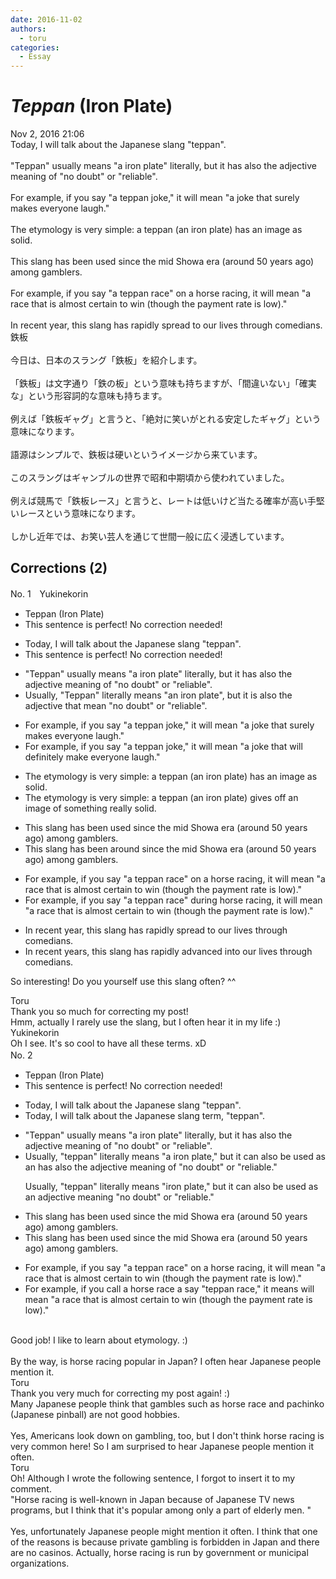```yaml
---
date: 2016-11-02
authors:
  - toru
categories:
  - Essay
---
```


<h1 id="subject_show"><strong><em>Teppan</strong></em> (Iron Plate)</h1>
<div class="date">Nov 2, 2016 21:06</div>
<div id="post"><div id="body_show_ori">
Today, I will talk about the Japanese slang "teppan".<br/><br/>"Teppan" usually means "a iron plate" literally, but it has also the adjective meaning of "no doubt" or "reliable".<br/><br/>For example, if you say "a teppan joke," it will mean "a joke that surely makes everyone laugh."<br/><br/>The etymology is very simple: a teppan (an iron plate) has an image as solid.<br/><br/>This slang has been used since the mid Showa era (around 50 years ago) among gamblers.<br/><br/>For example, if you say "a teppan race" on a horse racing, it will mean "a race that is almost certain to win (though the payment rate is low)."<br/><br/>In recent year, this slang has rapidly spread to our lives through comedians.
</div></div>

<!-- more -->

<div id="post_ja"><div id="body_show_mo">
鉄板<br/><br/>今日は、日本のスラング「鉄板」を紹介します。<br/><br/>「鉄板」は文字通り「鉄の板」という意味も持ちますが、「間違いない」「確実な」という形容詞的な意味も持ちます。<br/><br/>例えば「鉄板ギャグ」と言うと、「絶対に笑いがとれる安定したギャグ」という意味になります。<br/><br/>語源はシンプルで、鉄板は硬いというイメージから来ています。<br/><br/>このスラングはギャンブルの世界で昭和中期頃から使われていました。<br/><br/>例えば競馬で「鉄板レース」と言うと、レートは低いけど当たる確率が高い手堅いレースという意味になります。<br/><br/>しかし近年では、お笑い芸人を通じて世間一般に広く浸透しています。
</div></div>

## Corrections (2)
<div id="block"><div class="first_name"> No. 1　<span class="just_name">Yukinekorin</span></div><div id="block2">
<ul class="correction_field">
<li class="incorrect">Teppan (Iron Plate)</li>
<li class="corrected perfect">This sentence is perfect! No correction needed!</li>
</ul>
<ul class="correction_field">
<li class="incorrect">Today, I will talk about the Japanese slang "teppan".</li>
<li class="corrected perfect">This sentence is perfect! No correction needed!</li>
</ul>
<ul class="correction_field">
<li class="incorrect">"Teppan" usually means "a iron plate" literally, but it has also the adjective meaning of "no doubt" or "reliable".</li>
<li class="corrected correct">
<span class="f_blue">Usually, </span>"Teppan" <span class="f_blue">literally </span>means "<span class="f_blue">an</span> iron plate", but it <span class="f_blue">is also</span> the adjective <span class="f_blue">that mean </span>"no doubt" or "reliable".
</li>
</ul>
<ul class="correction_field">
<li class="incorrect">For example, if you say "a teppan joke," it will mean "a joke that surely makes everyone laugh."</li>
<li class="corrected correct">
For example, if you say "a teppan joke," it will mean "a joke that <span class="f_blue">will definitely make </span>everyone laugh."
</li>
</ul>
<ul class="correction_field">
<li class="incorrect">The etymology is very simple: a teppan (an iron plate) has an image as solid.</li>
<li class="corrected correct">
The etymology is very simple: a teppan (an iron plate) <span class="f_blue">gives off an image of something really solid.</span>
</li>
</ul>
<ul class="correction_field">
<li class="incorrect">This slang has been used since the mid Showa era (around 50 years ago) among gamblers.</li>
<li class="corrected correct">
This slang has been <span class="f_blue">around </span>since the mid Showa era (around 50 years ago) among gamblers.
</li>
</ul>
<ul class="correction_field">
<li class="incorrect">For example, if you say "a teppan race" on a horse racing, it will mean "a race that is almost certain to win (though the payment rate is low)."</li>
<li class="corrected correct">
For example, if you say "a teppan race" <span class="f_blue">during </span>horse racing, it will mean "a race that is almost certain to win (though the payment rate is low)."
</li>
</ul>
<ul class="correction_field">
<li class="incorrect">In recent year, this slang has rapidly spread to our lives through comedians.</li>
<li class="corrected correct">
In recent <span class="f_blue">years</span>, this slang has rapidly <span class="f_blue">advanced into </span>our lives through comedians.
</li>
</ul>
<p class="comment_small">
 So interesting! Do you yourself use this slang often? ^^
</p>

</div><div class="name"><span class="just_name">Toru</span><br>
Thank you so much for correcting my post!<br/>Hmm, actually I rarely use the slang, but I often hear it in my life :)
</div>
<div class="name"><span class="just_name">Yukinekorin</span><br>
Oh I see. It's so cool to have all these terms. xD
</div>
</div>
<div id="block"><div class="first_name"> No. 2　<span class="just_name"></span></div><div id="block2">
<ul class="correction_field">
<li class="incorrect">Teppan (Iron Plate)</li>
<li class="corrected perfect">This sentence is perfect! No correction needed!</li>
</ul>
<ul class="correction_field">
<li class="incorrect">Today, I will talk about the Japanese slang "teppan".</li>
<li class="corrected correct">
Today, I will talk about the Japanese slang <span class="f_blue">term,</span> "teppan".
</li>
</ul>
<ul class="correction_field">
<li class="incorrect">"Teppan" usually means "a iron plate" literally, but it has also the adjective meaning of "no doubt" or "reliable".</li>
<li class="corrected correct">
<span class="f_blue">Usually</span>, "<span class="f_blue">t</span>eppan" <span class="f_blue">literally</span> means "<span class="sline">a </span>iron plate<span class="f_blue">,</span>" but it <span class="f_blue">can also be used as an</span> <span class="sline">has also the</span> adjective meaning <span class="sline">of</span> "no doubt" or "reliable<span class="f_blue">.</span>"
<p class="correction_comment">Usually, "teppan" literally means "iron plate," but it can also be used as an adjective meaning "no doubt" or "reliable."</p>
</li>
</ul>
<ul class="correction_field">
<li class="incorrect">This slang has been used since the mid Showa era (around 50 years ago) among gamblers.</li>
<li class="corrected correct">
This slang has been used since the mid Showa era (around 50 years ago) among gamblers.
</li>
</ul>
<ul class="correction_field">
<li class="incorrect">For example, if you say "a teppan race" on a horse racing, it will mean "a race that is almost certain to win (though the payment rate is low)."</li>
<li class="corrected correct">
For example, if you <span class="f_blue">call a horse race a</span> <span class="sline">say</span> "teppan race," it <span class="f_blue">means</span> <span class="sline">will mean</span> "a race that is almost certain to win (though the payment rate is low)."
</li>
</ul>
</div><div class="name"><span class="just_name"></span><br>
Good job! I like to learn about etymology. :)<br/><br/>By the way, is horse racing popular in Japan? I often hear Japanese people mention it.
</div>
<div class="name"><span class="just_name">Toru</span><br>
Thank you very much for correcting my post again! :)<br/>Many Japanese people think that gambles such as horse race and pachinko (Japanese pinball) are not good hobbies.
</div>
<div class="name"><span class="just_name"></span><br>
Yes, Americans look down on gambling, too, but I don't think horse racing is very common here! So I am surprised to hear Japanese people mention it often.
</div>
<div class="name"><span class="just_name">Toru</span><br>
Oh! Although I wrote the following sentence, I forgot to insert it to my comment.<br/>"Horse racing is well-known in Japan because of Japanese TV news programs, but I think that it's popular among only a part of elderly men. "<br/><br/>Yes, unfortunately Japanese people might mention it often. I think that one of the reasons is because private gambling is forbidden in Japan and there are no casinos. Actually, horse racing is run by government or municipal organizations.
</div>
</div>
